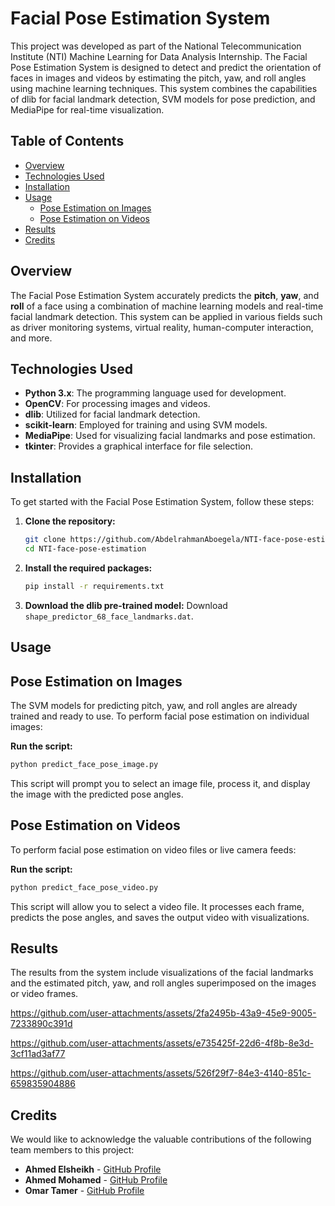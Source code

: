 # Facial Pose Estimation System

This project was developed as part of the National Telecommunication Institute (NTI) Machine Learning for Data Analysis Internship. The Facial Pose Estimation System is designed to detect and predict the orientation of faces in images and videos by estimating the pitch, yaw, and roll angles using machine learning techniques. This system combines the capabilities of dlib for facial landmark detection, SVM models for pose prediction, and MediaPipe for real-time visualization.

## Table of Contents
- [Overview](#overview)
- [Technologies Used](#technologies-used)
- [Installation](#installation)
- [Usage](#usage)
  - [Pose Estimation on Images](#pose-estimation-on-images)
  - [Pose Estimation on Videos](#pose-estimation-on-videos)
- [Results](#results)
- [Credits](#credits)
  
## Overview

The Facial Pose Estimation System accurately predicts the **pitch**, **yaw**, and **roll** of a face using a combination of machine learning models and real-time facial landmark detection. This system can be applied in various fields such as driver monitoring systems, virtual reality, human-computer interaction, and more.

## Technologies Used

- **Python 3.x**: The programming language used for development.
- **OpenCV**: For processing images and videos.
- **dlib**: Utilized for facial landmark detection.
- **scikit-learn**: Employed for training and using SVM models.
- **MediaPipe**: Used for visualizing facial landmarks and pose estimation.
- **tkinter**: Provides a graphical interface for file selection.

## Installation

To get started with the Facial Pose Estimation System, follow these steps:

1. **Clone the repository:**
   ```bash
   git clone https://github.com/AbdelrahmanAboegela/NTI-face-pose-estimation.git
   cd NTI-face-pose-estimation
   
2. **Install the required packages:**
   ```bash
   pip install -r requirements.txt

3. **Download the dlib pre-trained model:**
   Download ```shape_predictor_68_face_landmarks.dat```.

## Usage

## Pose Estimation on Images
The SVM models for predicting pitch, yaw, and roll angles are already trained and ready to use. To perform facial           pose estimation on individual images:
   
**Run the script:**
   ```bash
   python predict_face_pose_image.py
   ```
This script will prompt you to select an image file, process it, and display the image with the predicted pose angles.

## Pose Estimation on Videos
To perform facial pose estimation on video files or live camera feeds:
   
**Run the script:**
```bash
python predict_face_pose_video.py
```
This script will allow you to select a video file. It processes each frame, predicts the pose angles, and saves the output video with visualizations.

## Results
The results from the system include visualizations of the facial landmarks and the estimated pitch, yaw, and roll angles superimposed on the images or video frames.

https://github.com/user-attachments/assets/2fa2495b-43a9-45e9-9005-7233890c391d

https://github.com/user-attachments/assets/e735425f-22d6-4f8b-8e3d-3cf11ad3af77

https://github.com/user-attachments/assets/526f29f7-84e3-4140-851c-659835904886



## Credits
We would like to acknowledge the valuable contributions of the following team members to this project:

- **Ahmed Elsheikh** - [GitHub Profile](https://github.com/Ahmedvini)
- **Ahmed Mohamed** - [GitHub Profile](https://github.com/Mido4125)
- **Omar Tamer** - [GitHub Profile](https://github.com/omartamer44)




